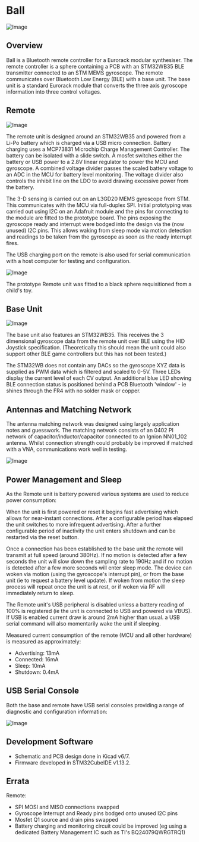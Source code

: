 # Ball
![Image](https://raw.githubusercontent.com/dchwebb/Ball/main/pictures/ball_remote_closed.jpg "icon")

Overview
--------

Ball is a Bluetooth remote controller for a Eurorack modular synthesiser. The remote controller is a sphere containing a PCB with an STM32WB35 BLE transmitter connected to an STM MEMS gyroscope. The remote communicates over Bluetooth Low Energy (BLE) with a base unit. The base unit is a standard Eurorack module that converts the three axis gyroscope information into three control voltages.

Remote
------

![Image](https://raw.githubusercontent.com/dchwebb/Ball/main/pictures/ball_remote.jpg "icon")

The remote unit is designed around an STM32WB35 and powered from a Li-Po battery which is charged via a USB micro connection. Battery charging uses a MCP73831 Microchip Charge Management Controller. The battery can be isolated with a slide switch. A mosfet switches either the battery or USB power to a 2.8V linear regulator to power the MCU and gyroscope. A combined voltage divider passes the scaled battery voltage to an ADC in the MCU for battery level monitoring. The voltage divider also controls the inhibit line on the LDO to avoid drawing excessive power from the battery.

The 3-D sensing is carried out on an L3GD20 MEMS gyroscope from STM. This communicates with the MCU via full-duplex SPI. Initial prototyping was carried out using I2C on an Adafruit module and the pins for connecting to the module are fitted to the prototype board. The pins exposing the gyroscope ready and interrupt were bodged into the design via the (now unused) I2C pins. This allows waking from sleep mode via motion detection and readings to be taken from the gyroscope as soon as the ready interrupt fires.

The USB charging port on the remote is also used for serial communication with a host computer for testing and configuration.

![Image](https://raw.githubusercontent.com/dchwebb/Ball/main/pictures/ball_remote_closed.jpg "icon")

The prototype Remote unit was fitted to a black sphere requisitioned from a child's toy.

Base Unit
---------

![Image](https://raw.githubusercontent.com/dchwebb/Ball/main/pictures/ball_base.jpg "icon")

The base unit also features an STM32WB35. This receives the 3 dimensional gyroscope data from the remote unit over BLE using the HID Joystick specification. (Theoretically this should mean the unit could also support other BLE game controllers but this has not been tested.)

The STM32WB does not contain any DACs so the gyroscope XYZ data is supplied as PWM data which is filtered and scaled to 0-5V. Three LEDs display the current level of each CV output. An additional blue LED showing BLE connection status is positioned behind a PCB Bluetooth 'window' - ie shines through the FR4 with no solder mask or copper.

Antennas and Matching Network
-----------------------------

The antenna matching network was designed using largely application notes and guesswork. The matching network consists of an 0402 PI network of capacitor/inductor/capacitor connected to an Ignion NN01_102 antenna. Whilst connection strength could probably be improved if matched with a VNA, communications work well in testing.

![Image](https://raw.githubusercontent.com/dchwebb/Ball/main/pictures/ball_base_circuit.jpg "icon")

Power Management and Sleep
--------------------------

As the Remote unit is battery powered various systems are used to reduce power consumption:

When the unit is first powered or reset it begins fast advertising which allows for near-instant connections. After a configurable period has elapsed the unit switches to more infrequent advertising. After a further configurable period of inactivity the unit enters shutdown and can be restarted via the reset button.

Once a connection has been established to the base unit the remote will transmit at full speed (around 380Hz). If no motion is detected after a few seconds the unit will slow down the sampling rate to 190Hz and if no motion is detected after a few more seconds will enter sleep mode. The device can woken via motion (using the gyroscope's interrupt pin), or from the base unit (ie to request a battery level update). If woken from motion the sleep process will repeat once the unit is at rest, or if woken via RF will immediately return to sleep.

The Remote unit's USB peripheral is disabled unless a battery reading of 100% is registered (ie the unit is connected to USB and powered via VBUS). If USB is enabled current draw is around 2mA higher than usual. a USB serial command will also momentarily wake the unit if sleeping.

Measured current consumption of the remote (MCU and all other hardware) is measured as approximately:

- Advertising: 13mA
- Connected: 16mA
- Sleep: 10mA
- Shutdown: 0.4mA

USB Serial Console
------------------

Both the base and remote have USB serial consoles providing a range of diagnostic and configuration information:

![Image](https://raw.githubusercontent.com/dchwebb/Ball/main/pictures/remote_console.png "icon")

Development Software
--------------------

- Schematic and PCB design done in Kicad v6/7.
- Firmware developed in STM32CubeIDE v1.13.2.

Errata
------

Remote:

- SPI MOSI and MISO connections swapped
- Gyroscope Interrupt and Ready pins bodged onto unused I2C pins
- Mosfet Q1 source and drain pins swapped
- Battery charging and monitoring circuit could be improved (eg using a dedicated Battery Management IC such as TI's BQ24079QWRGTRQ1)
